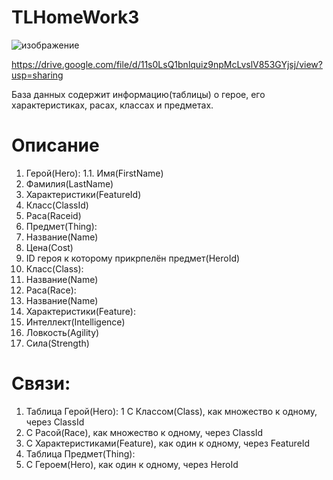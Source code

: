 # TLHomeWork3

![изображение](https://github.com/Veser4/TLHomeWork3/assets/109903763/a9474972-de56-4663-b024-84f1a9ecbc69)

https://drive.google.com/file/d/11s0LsQ1bnlquiz9npMcLvslV853GYjsj/view?usp=sharing


База данных содержит информацию(таблицы) о герое, его характеристиках, расах, классах и предметах. 
# Описание
1. Герой(Hero):
  1.1. Имя(FirstName)
  2. Фамилия(LastName)
  3. Характеристики(FeatureId)
  4. Класс(ClassId)
  5. Раса(Raceid)
2. Предмет(Thing):
  1. Название(Name)
  2. Цена(Cost)
  3. ID героя к которому прикрпелён предмет(HeroId)
3. Класс(Class):
  1. Название(Name)
4. Раса(Race):
  1. Название(Name)
5. Характеристики(Feature):
  1. Интеллект(Intelligence)
  2. Ловкость(Agility)
  3. Сила(Strength)
   
# Связи:
1. Таблица Герой(Hero):
  1 С Классом(Class), как множество к одному, через ClassId
  2. С Расой(Race), как множество к одному, через ClassId
  3. С Характеристиками(Feature), как один к одному, через FeatureId
2. Таблица Предмет(Thing):
  1. C Героем(Hero), как один к одному, через HeroId
